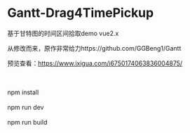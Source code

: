 # Gantt-Drag4TimePickup
基于甘特图的时间区间拾取demo
vue2.x

从修改而来，原作非常给力https://github.com/GGBeng1/Gantt<br/>

预览查看：https://www.ixigua.com/i6750174063836004875/

<br />
<br />
npm install

<br />

<br />
npm run dev

<br />

<br />
npm run build
